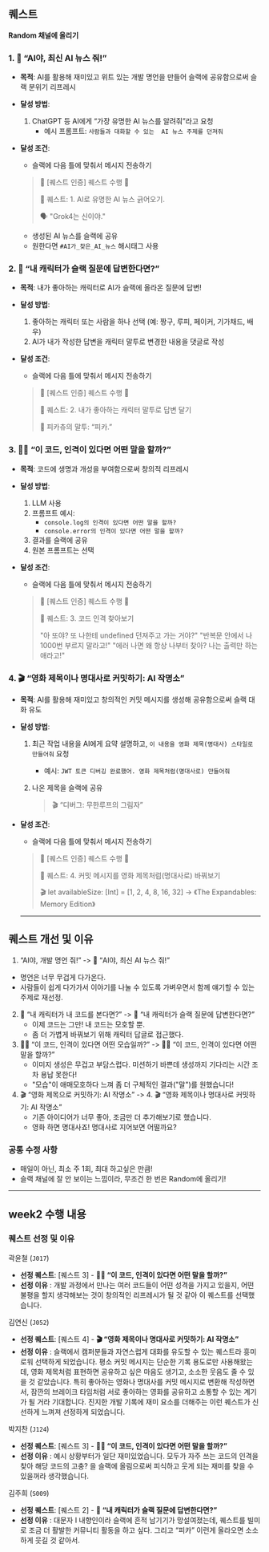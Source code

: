 ## 퀘스트

**Random 채널에 올리기**

### 1. 🧠 “AI야, 최신 AI 뉴스 줘!”

- **목적**: AI를 활용해 재미있고 위트 있는 개발 명언을 만들어 슬랙에 공유함으로써 슬랙 분위기 리프레시
- **달성 방법**:
    1. ChatGPT 등 AI에게 “가장 유명한 AI 뉴스를 알려줘”라고 요청
        - 예시 프롬프트: `사람들과 대화할 수 있는  AI 뉴스 주제를 던져줘`
- **달성 조건**:
    - 슬랙에 다음 틀에 맞춰서 메시지 전송하기
    
    > 🎯 [퀘스트 인증] 퀘스트 수행 🎉
    > 
    > 
    > 📌 퀘스트: 1. AI로 유명한 AI 뉴스 긁어오기.
    > 
    > 🗣️ "Grok4는 신이야."
    > 
    - 생성된 AI 뉴스를 슬랙에 공유
    - 원한다면 `#AI가_찾은_AI_뉴스` 해시태그 사용

### 2. 🧸 “내 캐릭터가 슬랙 질문에 답변한다면?”

- **목적**: 내가 좋아하는 캐릭터로 AI가 슬랙에 올라온 질문에 답변!
- **달성 방법**:
    1. 좋아하는 캐릭터 또는 사람을 하나 선택 (예: 짱구, 루피, 페이커, 기가채드, 배우)
    2. AI가 내가 작성한 답변을 캐릭터 말투로 변경한 내용을 댓글로 작성
- **달성 조건**:
    - 슬랙에 다음 틀에 맞춰서 메시지 전송하기
    
    > 🎯 [퀘스트 인증] 퀘스트 수행 🎉
    > 
    > 
    > 📌 퀘스트: 2. 내가 좋아하는 캐릭터 말투로 답변 달기
    > 
    > 
    > 🧠 피카츄의 말투:  “피카.”

### 3. 🧑‍🎨 “이 코드, 인격이 있다면 어떤 말을 할까?”

- **목적**: 코드에 생명과 개성을 부여함으로써 창의적 리프레시
- **달성 방법**:
    1. LLM 사용
    2. 프롬프트 예시:
        - `console.log의 인격이 있다면 어떤 말을 할까?`
        - `console.error의 인격이 있다면 어떤 말을 할까?`
    3. 결과를 슬랙에 공유
    4. 원본 프롬프트는 선택
- **달성 조건**:
    - 슬랙에 다음 틀에 맞춰서 메시지 전송하기
    
    > 🎯 [퀘스트 인증]  퀘스트 수행 🎉
    > 
    > 
    > 📌 퀘스트: 3. 코드 인격 찾아보기
    > 
    > "아 또야? 또 나한테 undefined 던져주고 가는 거야?"
    > "반복문 안에서 나 1000번 부르지 말라고!"
    > "에러 나면 왜 항상 나부터 찾아? 나는 출력만 하는 애라고!"


### 4. 🎬 “영화 제목이나 명대사로 커밋하기: AI 작명소”

- **목적**: AI를 활용해 재미있고 창의적인 커밋 메시지를 생성해 공유함으로써 슬랙 대화 유도
- **달성 방법**:
    1. 최근 작업 내용을 AI에게 요약 설명하고, `이 내용을 영화 제목(명대사) 스타일로 만들어줘` 요청
        - 예시: `JWT 토큰 디버깅 완료했어. 영화 제목처럼(명대사로) 만들어줘`
    2. 나온 제목을 슬랙에 공유
        
        > 🎬 “디버그: 무한루프의 그림자”
        > 
- **달성 조건**:
    - 슬랙에 다음 틀에 맞춰서 메시지 전송하기
    
    > 🎯 [퀘스트 인증]  퀘스트 수행 🎉
    > 
    > 
    > 📌 퀘스트: 4. 커밋 메시지를 영화 제목처럼(명대사로) 바꿔보기
    > 
    > 🎬 let availableSize: [Int] = [1, 2, 4, 8, 16, 32]
    > → 《The Expandables: Memory Edition》
    
    ---
    
## 퀘스트 개선 및 이유

1.  “AI야, 개발 명언 줘!” -> 🧠 “AI야, 최신 AI 뉴스 줘!”
   - 명언은 너무 무겁게 다가온다.
   - 사람들이 쉽게 다가가서 이야기를 나눌 수 있도록 가벼우면서 함께 얘기할 수 있는 주제로 재선정. 
2. 🧸 “내 캐릭터가 내 코드를 본다면?” -> 🧸 “내 캐릭터가 슬랙 질문에 답변한다면?”
   - 이제 코드는 그만! 내 코드는 모호할 뿐.
   - 좀 더 가볍게 바꿔보기 위해 캐릭터 답글로 접근했다.
3. 🧑‍🎨 “이 코드, 인격이 있다면 어떤 모습일까?” -> 🧑‍🎨 “이 코드, 인격이 있다면 어떤 말을 할까?”
   - 이미지 생성은 무겁고 부담스럽다. 미션하기 바쁜데 생성까지 기다리는 시간 조차 용납 못한다!
   - "모습"이 애매모호하다 느껴 좀 더 구체적인 결과("말")를 원했습니다!
4. 🎬 “영화 제목으로 커밋하기: AI 작명소” -> 4. 🎬 “영화 제목이나 명대사로 커밋하기: AI 작명소”
   - 기존 아이디어가 너무 좋아, 조금만 더 추가해보기로 했습니다.
   - 영화 하면 명대사죠! 명대사로 지어보면 어떨까요?

### 공통 수정 사항

- 매일이 아닌, 최소 주 1회, 최대 하고싶은 만큼!
- 슬랙 채널에 잘 안 보이는 느낌이라, 무조건 한 번은 Random에 올리기!

---

## week2 수행 내용

### 퀘스트 선정 및 이유

곽윤철 (`J017`)

- **선정 퀘스트**: [퀘스트 3] - **🧑‍🎨 “이 코드, 인격이 있다면 어떤 말을 할까?”**
- **선정 이유** : 개발 과정에서 만나는 여러 코드들이 어떤 성격을 가지고 있을지, 어떤 불평을 할지 생각해보는 것이 창의적인 리프레시가 될 것 같아 이 퀘스트를 선택했습니다.

김연신 (`J052`) 

- **선정 퀘스트**: [퀘스트 4] - **🎬 “영화 제목이나 명대사로 커밋하기: AI 작명소”**
- **선정 이유** : 슬랙에서 캠퍼분들과 자연스럽게 대화를 유도할 수 있는 퀘스트라 흥미로워 선택하게 되었습니다. 평소 커밋 메시지는 단순한 기록 용도로만 사용해왔는데, 영화 제목처럼 표현하면 공유하고 싶은 마음도 생기고, 소소한 웃음도 줄 수 있을 것 같았습니다. 특히 좋아하는 영화나 명대사를 커밋 메시지로 변환해 작성하면서, 잠깐의 브레이크 타임처럼 서로 좋아하는 영화를 공유하고 소통할 수 있는 계기가 될 거라 기대합니다. 진지한 개발 기록에 재미 요소를 더해주는 이런 퀘스트가 신선하게 느껴져 선정하게 되었습니다.

박지찬 (`J124`)

- **선정 퀘스트**: [퀘스트 3] - **🧑‍🎨 “이 코드, 인격이 있다면 어떤 말을 할까?”**
- **선정 이유** : 예시 상황부터가 일단 재미있었습니다. 모두가 자주 쓰는 코드의 인격을 찾아 해당 코드의 고충? 을 슬랙에 올림으로써 피식하고 웃게 되는 재미를 찾을 수 있을꺼라 생각했습니다.

김주희 (`S009`)

- **선정 퀘스트**: [퀘스트 2] - **🧸 “내 캐릭터가 슬랙 질문에 답변한다면?”**
- **선정 이유** : 대문자 I 내향인이라 슬랙에 흔적 남기기가 망설여졌는데, 퀘스트를 빌미로 조금 더 활발한 커뮤니티 활동을 하고 싶다. 그리고 “피카” 이런게 올라오면 소소하게 웃길 것 같아서.
